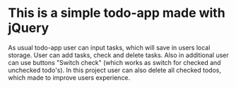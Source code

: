 # This is a simple todo-app made with jQuery
As usual todo-app user can input tasks, which will save in users local storage.
User can add tasks, check and delete tasks. Also in additional user can use buttons "Switch check" (which works as switch for checked and unchecked todo's).
In this project user can also delete all checked todos, which made to improve users experience.
